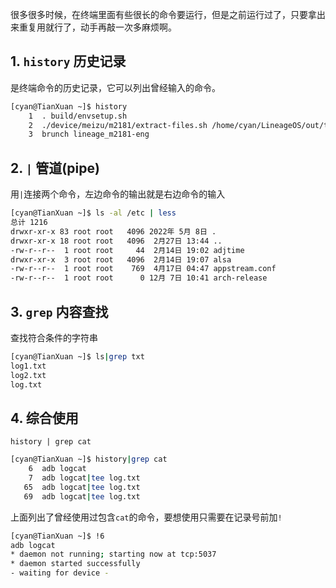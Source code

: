 很多很多时候，在终端里面有些很长的命令要运行，但是之前运行过了，只要拿出来重复用就行了，动手再敲一次多麻烦啊。

## 1. ```history``` 历史记录
是终端命令的历史记录，它可以列出曾经输入的命令。
```bash
[cyan@TianXuan ~]$ history
    1  . build/envsetup.sh
    2  ./device/meizu/m2181/extract-files.sh /home/cyan/LineageOS/out/target/product/m2181
    3  brunch lineage_m2181-eng
```

## 2. ```|``` 管道(pipe)
用```|```连接两个命令，左边命令的输出就是右边命令的输入
```bash
[cyan@TianXuan ~]$ ls -al /etc | less
总计 1216
drwxr-xr-x 83 root root   4096 2022年 5月 8日 .
drwxr-xr-x 18 root root   4096  2月27日 13:44 ..
-rw-r--r--  1 root root     44  2月14日 19:02 adjtime
drwxr-xr-x  3 root root   4096  2月14日 19:07 alsa
-rw-r--r--  1 root root    769  4月17日 04:47 appstream.conf
-rw-r--r--  1 root root      0 12月 7日 10:41 arch-release
```

## 3. ```grep``` 内容查找
查找符合条件的字符串
```bash
[cyan@TianXuan ~]$ ls|grep txt
log1.txt
log2.txt
log.txt
```

## 4. 综合使用
```history | grep cat```
```bash
[cyan@TianXuan ~]$ history|grep cat
    6  adb logcat
    7  adb logcat|tee log.txt
   65  adb logcat|tee log.txt
   69  adb logcat|tee log.txt
```
上面列出了曾经使用过包含```cat```的命令，要想使用只需要在记录号前加```!```
```bash
[cyan@TianXuan ~]$ !6
adb logcat
* daemon not running; starting now at tcp:5037
* daemon started successfully
- waiting for device -
```